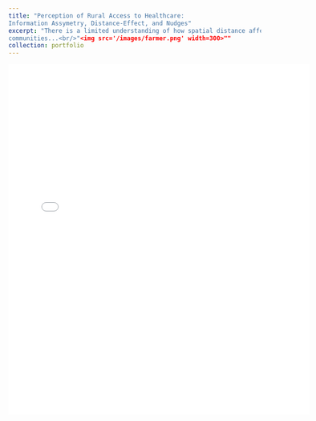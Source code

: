 ```yaml
---
title: "Perception of Rural Access to Healthcare:
Information Assymetry, Distance-Effect, and Nudges"
excerpt: "There is a limited understanding of how spatial distance affects the perception of health access in rural
communities...<br/>"<img src='/images/farmer.png' width=300>""
collection: portfolio
---
```


<embed src="{{ site.baseurl }}/files/Health_Access_Paper.pdf" width="600" height="700" type='application/pdf'> 

